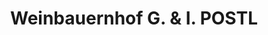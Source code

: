 ---
title: "Weinbauernhof G. & I. POSTL"
url: /schlossberg/weinbauernhof-g-und-i-postl/
shop: Allgemein
---